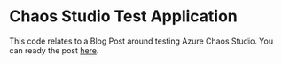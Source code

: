 # Chaos Studio Test Application

This code relates to a Blog Post around testing Azure Chaos Studio. You can ready the post [here](https://jakewalsh.co.uk/exploring-the-azure-chaos-studio-preview/).